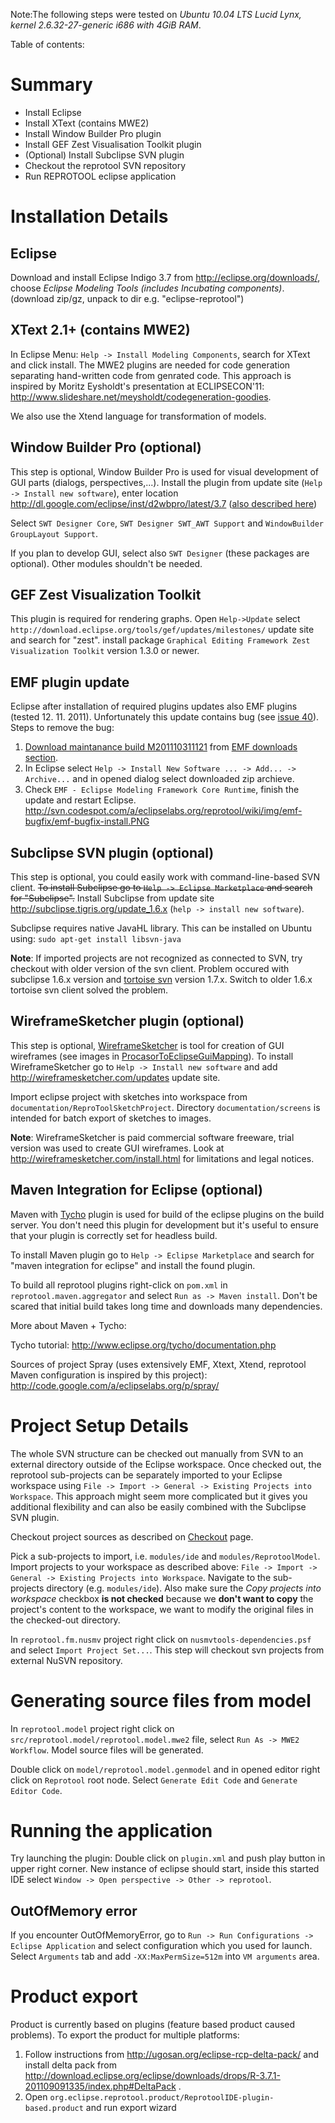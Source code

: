 Note:The following steps were tested on _Ubuntu 10.04 LTS Lucid Lynx, kernel 2.6.32-27-generic i686 with 4GiB RAM_.

Table of contents:


# Summary #
  * Install Eclipse
  * Install XText (contains MWE2)
  * Install Window Builder Pro plugin
  * Install GEF Zest Visualisation Toolkit plugin
  * (Optional) Install Subclipse SVN plugin
  * Checkout the reprotool SVN repository
  * Run REPROTOOL eclipse application


# Installation Details #

## Eclipse ##
Download and install Eclipse Indigo 3.7 from http://eclipse.org/downloads/, choose
_Eclipse Modeling Tools (includes Incubating components)_.
(download zip/gz, unpack to dir e.g. "eclipse-reprotool")

## XText 2.1+ (contains MWE2) ##
In Eclipse Menu: `Help -> Install Modeling Components`, search for XText and click install. The MWE2 plugins are needed for code generation separating hand-written code from genrated code.
This approach is inspired by Moritz Eysholdt's presentation at ECLIPSECON'11: http://www.slideshare.net/meysholdt/codegeneration-goodies.

We also use the Xtend language for transformation of models.

## Window Builder Pro (optional) ##
This step is optional, Window Builder Pro is used for visual development of GUI parts (dialogs, perspectives,...).
Install the plugin from update site (`Help -> Install new software`), enter location http://dl.google.com/eclipse/inst/d2wbpro/latest/3.7 ([also described here](http://code.google.com/intl/cs-CZ/javadevtools/download-wbpro.html))

Select `SWT Designer Core`, `SWT Designer SWT_AWT Support` and `WindowBuilder GroupLayout Support`.

If you plan to develop GUI, select also `SWT Designer` (these packages are optional). Other modules shouldn't be needed.

## GEF Zest Visualization Toolkit ##
This plugin is required for rendering graphs.
Open `Help->Update` select `http://download.eclipse.org/tools/gef/updates/milestones/` update site and search for "zest". install package `Graphical Editing Framework Zest Visualization Toolkit` version 1.3.0 or newer.

## EMF plugin update ##
Eclipse after installation of required plugins updates also EMF plugins (tested 12. 11. 2011). Unfortunately this update contains bug (see [issue 40](https://code.google.com/p/reprotool/issues/detail?id=40)).
Steps to remove the bug:
  1. [Download maintanance build M201110311121](http://www.eclipse.org/modeling/download.php?file=/modeling/emf/emf/downloads/drops/2.7.x/M201110311121/emf-xsd-Update-M201110311121.zip) from [EMF downloads section](http://www.eclipse.org/modeling/emf/downloads/?project=emf).
  1. In Eclipse select `Help -> Install New Software ... -> Add... -> Archive...` and in opened dialog select downloaded zip archieve.
  1. Check `EMF - Eclipse Modeling Framework Core Runtime`, finish the update and restart Eclipse. http://svn.codespot.com/a/eclipselabs.org/reprotool/wiki/img/emf-bugfix/emf-bugfix-install.PNG

## Subclipse SVN plugin (optional) ##
This step is optional, you could easily work with command-line-based SVN client.
~~To install Subclipse go to `Help -> Eclipse Marketplace` and search for "Subclipse".~~
Install Subclipse from update site http://subclipse.tigris.org/update_1.6.x (`help -> install new software`).

Subclipse requires native JavaHL library. This can be installed on Ubuntu using: `sudo apt-get install libsvn-java`

**Note**: If imported projects are not recognized as connected to SVN, try checkout with older version of the svn client. Problem occured with subclipse 1.6.x version and [tortoise svn](http://tortoisesvn.net/) version 1.7.x. Switch to older 1.6.x tortoise svn client solved the problem.

## WireframeSketcher plugin (optional) ##
This step is optional, [WireframeSketcher](http://wireframesketcher.com) is tool for creation of GUI wireframes (see images in [ProcasorToEclipseGuiMapping](ProcasorToEclipseGuiMapping.md)).
To install WireframeSketcher go to `Help -> Install new software` and add http://wireframesketcher.com/updates update site.

Import eclipse project with sketches into workspace from `documentation/ReproToolSketchProject`. Directory `documentation/screens` is intended for batch export of sketches to images.

**Note**: WireframeSketcher is paid commercial software freeware, trial version was used to create GUI wireframes. Look at http://wireframesketcher.com/install.html for limitations and legal notices.

## Maven Integration for Eclipse (optional) ##
Maven with [Tycho](http://www.eclipse.org/tycho/) plugin is used for build of the eclipse plugins on the build server. You don't need this plugin for development but it's useful to ensure that your plugin is  correctly set for headless build.

To install Maven plugin go to `Help -> Eclipse Marketplace` and search for "maven integration for eclipse" and install the found plugin.

To build all reprotool plugins right-click on `pom.xml` in `reprotool.maven.aggregator` and select `Run as -> Maven install`.
Don't be scared that initial build takes long time and downloads many dependencies.

More about Maven + Tycho:

Tycho tutorial: http://www.eclipse.org/tycho/documentation.php

Sources of project Spray (uses extensively EMF, Xtext, Xtend, reprotool Maven configuration is inspired by this project):
http://code.google.com/a/eclipselabs.org/p/spray/

# Project Setup Details #
The whole SVN structure can be checked out manually from SVN to an external directory outside of the Eclipse workspace. Once checked out, the reprotool sub-projects can be separately imported to your Eclipse workspace using `File -> Import -> General -> Existing Projects into Workspace`. This approach might seem more complicated but it gives you additional flexibility and can also be easily combined with the Subclipse SVN plugin.

Checkout project sources as described on
[Checkout](http://code.google.com/a/eclipselabs.org/p/reprotool/source/checkout) page.

Pick a sub-projects to import, i.e. `modules/ide` and `modules/ReprotoolModel`. Import projects to your workspace as described above: `File -> Import -> General -> Existing Projects into Workspace`. Navigate to the sub-projects directory (e.g. `modules/ide`). Also make sure the _Copy projects into workspace_ checkbox **is not checked** because we **don't want to copy** the project's content to the workspace, we want to modify the original files in the checked-out directory.

In `reprotool.fm.nusmv` project right click on `nusmvtools-dependencies.psf` and select `Import Project Set...`. This step will checkout svn projects from external NuSVN repository.

# Generating source files from model #
In `reprotool.model` project right click on `src/reprotool.model/reprotool.model.mwe2` file, select `Run As -> MWE2 Workflow`. Model source files will be generated.

Double click on `model/reprotool.model.genmodel` and in opened editor right click on `Reprotool` root node. Select `Generate Edit Code` and `Generate Editor Code`.

# Running the application #
Try launching the plugin: Double click on `plugin.xml` and push play button in upper right corner. New instance of eclipse should start, inside this started IDE select `Window -> Open perspective -> Other -> reprotool`.

## OutOfMemory error ##
If you encounter OutOfMemoryError, go to `Run -> Run Configurations -> Eclipse Application` and select configuration which you used for launch. Select `Arguments` tab and add `-XX:MaxPermSize=512m` into `VM arguments` area.

# Product export #
Product is currently based on plugins (feature based product caused problems). To export the product for multiple platforms:
  1. Follow instructions from http://ugosan.org/eclipse-rcp-delta-pack/ and install delta pack from http://download.eclipse.org/eclipse/downloads/drops/R-3.7.1-201109091335/index.php#DeltaPack .
  1. Open `org.eclipse.reprotool.product/ReprotoolIDE-plugin-based.product` and run export wizard
